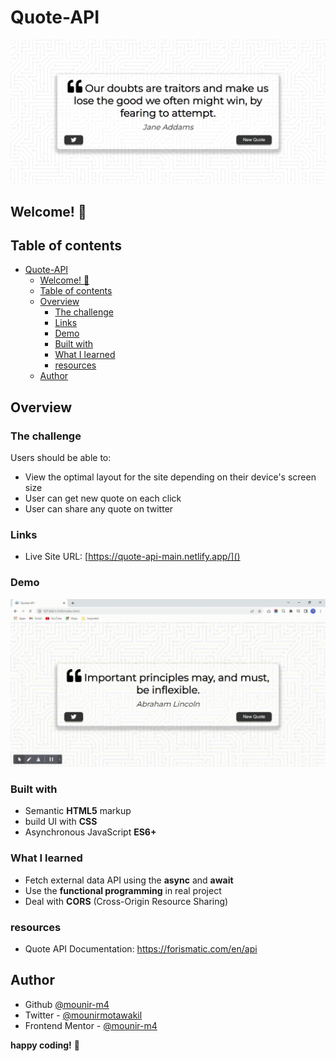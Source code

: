 
# Quote-API 

![Design preview for Quote API application](./media/Quotes%20API%20random.png)
## Welcome! 👋
## Table of contents

- [Quote-API](#quote-api)
  - [Welcome! 👋](#welcome-)
  - [Table of contents](#table-of-contents)
  - [Overview](#overview)
    - [The challenge](#the-challenge)
    - [Links](#links)
    - [Demo](#demo)
    - [Built with](#built-with)
    - [What I learned](#what-i-learned)
    - [resources](#resources)
  - [Author](#author)

## Overview

### The challenge

Users should be able to:

- View the optimal layout for the site depending on their device's screen size
- User can get new quote on each click  
- User can share any quote on twitter

  
### Links
- Live Site URL: [https://quote-api-main.netlify.app/]()

### Demo

![](./media/Quotes%20API.gif)

### Built with

- Semantic **HTML5** markup
- build UI with **CSS**
- Asynchronous JavaScript **ES6+**
  
### What I learned

- Fetch external data API using the **async** and **await**
- Use the **functional programming** in real project
- Deal with **CORS** (Cross-Origin Resource Sharing)

### resources
- Quote API Documentation: https://forismatic.com/en/api
## Author

- Github [@mounir-m4](https://github.com/mounir-m4)
- Twitter - [@mounirmotawakil](https://twitter.com/mounirmotawakil)
- Frontend Mentor - [@mounir-m4](https://www.frontendmentor.io/profile/mounir-m4)

**happy coding!** 🚀
